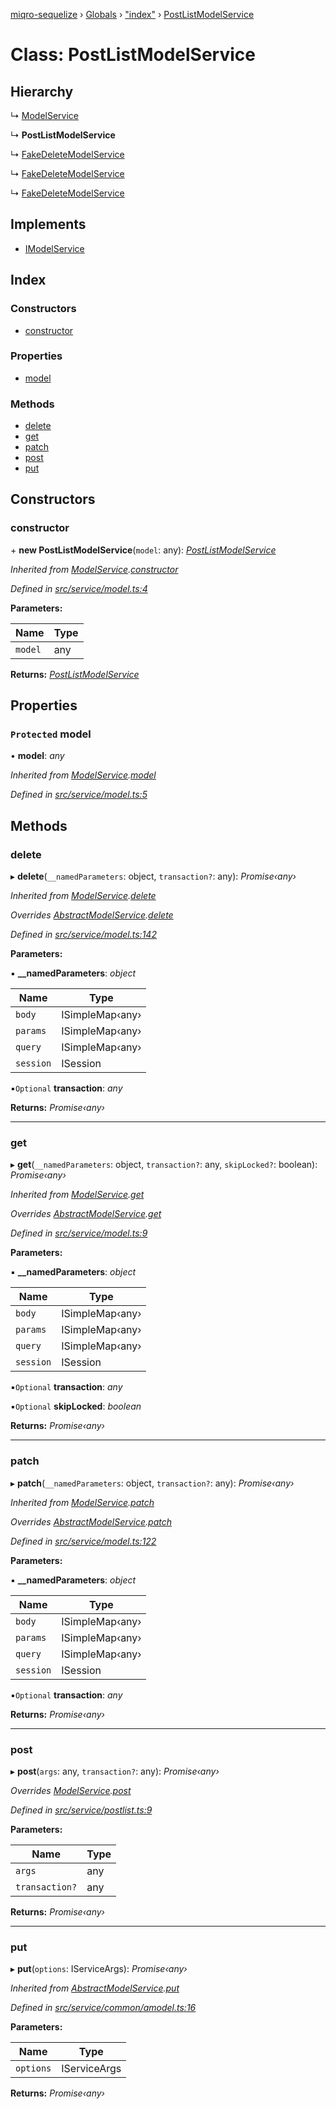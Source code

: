 [miqro-sequelize](../README.md) › [Globals](../globals.md) › ["index"](../modules/_index_.md) › [PostListModelService](_index_.postlistmodelservice.md)

# Class: PostListModelService

## Hierarchy

  ↳ [ModelService](_index_.modelservice.md)

  ↳ **PostListModelService**

  ↳ [FakeDeleteModelService](_index_.fakedeletemodelservice.md)

  ↳ [FakeDeleteModelService](_service_deleted_.fakedeletemodelservice.md)

  ↳ [FakeDeleteModelService](_service_index_.fakedeletemodelservice.md)

## Implements

* [IModelService](../interfaces/_index_.imodelservice.md)

## Index

### Constructors

* [constructor](_index_.postlistmodelservice.md#constructor)

### Properties

* [model](_index_.postlistmodelservice.md#protected-model)

### Methods

* [delete](_index_.postlistmodelservice.md#delete)
* [get](_index_.postlistmodelservice.md#get)
* [patch](_index_.postlistmodelservice.md#patch)
* [post](_index_.postlistmodelservice.md#post)
* [put](_index_.postlistmodelservice.md#put)

## Constructors

###  constructor

\+ **new PostListModelService**(`model`: any): *[PostListModelService](_index_.postlistmodelservice.md)*

*Inherited from [ModelService](_index_.modelservice.md).[constructor](_index_.modelservice.md#constructor)*

*Defined in [src/service/model.ts:4](https://github.com/claukers/miqro-sequelize/blob/8846d04/src/service/model.ts#L4)*

**Parameters:**

Name | Type |
------ | ------ |
`model` | any |

**Returns:** *[PostListModelService](_index_.postlistmodelservice.md)*

## Properties

### `Protected` model

• **model**: *any*

*Inherited from [ModelService](_index_.modelservice.md).[model](_index_.modelservice.md#protected-model)*

*Defined in [src/service/model.ts:5](https://github.com/claukers/miqro-sequelize/blob/8846d04/src/service/model.ts#L5)*

## Methods

###  delete

▸ **delete**(`__namedParameters`: object, `transaction?`: any): *Promise‹any›*

*Inherited from [ModelService](_index_.modelservice.md).[delete](_index_.modelservice.md#delete)*

*Overrides [AbstractModelService](_index_.abstractmodelservice.md).[delete](_index_.abstractmodelservice.md#delete)*

*Defined in [src/service/model.ts:142](https://github.com/claukers/miqro-sequelize/blob/8846d04/src/service/model.ts#L142)*

**Parameters:**

▪ **__namedParameters**: *object*

Name | Type |
------ | ------ |
`body` | ISimpleMap‹any› |
`params` | ISimpleMap‹any› |
`query` | ISimpleMap‹any› |
`session` | ISession |

▪`Optional`  **transaction**: *any*

**Returns:** *Promise‹any›*

___

###  get

▸ **get**(`__namedParameters`: object, `transaction?`: any, `skipLocked?`: boolean): *Promise‹any›*

*Inherited from [ModelService](_index_.modelservice.md).[get](_index_.modelservice.md#get)*

*Overrides [AbstractModelService](_index_.abstractmodelservice.md).[get](_index_.abstractmodelservice.md#get)*

*Defined in [src/service/model.ts:9](https://github.com/claukers/miqro-sequelize/blob/8846d04/src/service/model.ts#L9)*

**Parameters:**

▪ **__namedParameters**: *object*

Name | Type |
------ | ------ |
`body` | ISimpleMap‹any› |
`params` | ISimpleMap‹any› |
`query` | ISimpleMap‹any› |
`session` | ISession |

▪`Optional`  **transaction**: *any*

▪`Optional`  **skipLocked**: *boolean*

**Returns:** *Promise‹any›*

___

###  patch

▸ **patch**(`__namedParameters`: object, `transaction?`: any): *Promise‹any›*

*Inherited from [ModelService](_index_.modelservice.md).[patch](_index_.modelservice.md#patch)*

*Overrides [AbstractModelService](_index_.abstractmodelservice.md).[patch](_index_.abstractmodelservice.md#patch)*

*Defined in [src/service/model.ts:122](https://github.com/claukers/miqro-sequelize/blob/8846d04/src/service/model.ts#L122)*

**Parameters:**

▪ **__namedParameters**: *object*

Name | Type |
------ | ------ |
`body` | ISimpleMap‹any› |
`params` | ISimpleMap‹any› |
`query` | ISimpleMap‹any› |
`session` | ISession |

▪`Optional`  **transaction**: *any*

**Returns:** *Promise‹any›*

___

###  post

▸ **post**(`args`: any, `transaction?`: any): *Promise‹any›*

*Overrides [ModelService](_index_.modelservice.md).[post](_index_.modelservice.md#post)*

*Defined in [src/service/postlist.ts:9](https://github.com/claukers/miqro-sequelize/blob/8846d04/src/service/postlist.ts#L9)*

**Parameters:**

Name | Type |
------ | ------ |
`args` | any |
`transaction?` | any |

**Returns:** *Promise‹any›*

___

###  put

▸ **put**(`options`: IServiceArgs): *Promise‹any›*

*Inherited from [AbstractModelService](_index_.abstractmodelservice.md).[put](_index_.abstractmodelservice.md#put)*

*Defined in [src/service/common/amodel.ts:16](https://github.com/claukers/miqro-sequelize/blob/8846d04/src/service/common/amodel.ts#L16)*

**Parameters:**

Name | Type |
------ | ------ |
`options` | IServiceArgs |

**Returns:** *Promise‹any›*
